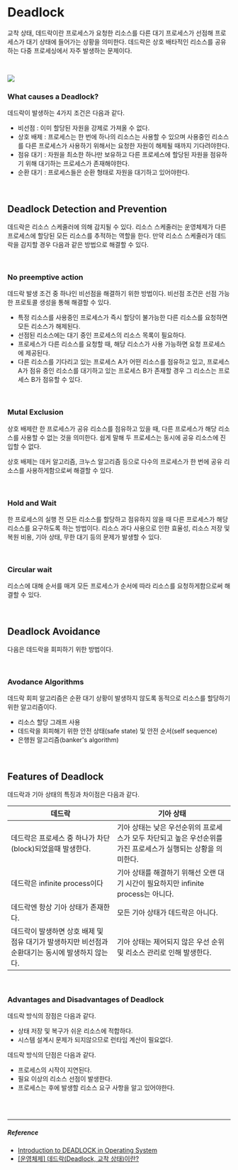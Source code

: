 # Deadlock

교착 상태, 데드락이란 프로세스가 요청한 리소스를 다른 대기 프로세스가 선점해 프로세스가 대기 상태에 들어가는 상황을 의미한다. 데드락은 상호 배타적인 리소스를 공유하는 다중 프로세싱에서 자주 발생하는 문제이다.

<br>

![](https://cdn.guru99.com/images/1/122319_0715_Introductio1.png)

### What causes a Deadlock?

데드락이 발생하는 4가지 조건은 다음과 같다.

- 비선점 : 이미 할당된 자원을 강제로 가져올 수 없다.
- 상호 배제 : 프로세스는 한 번에 하나의 리소스는 사용할 수 있으며 사용중인 리소스를 다른 프로세스가 사용하기 위해서는 요청한 자원이 해제될 때까지 기다려야한다.
- 점유 대기 : 자원을 최소한 하나만 보유하고 다른 프로세스에 할당된 자원을 점유하기 위해 대기하는 프로세스가 존재해야한다.
- 순환 대기 : 프로세스들은 순환 형태로 자원을 대기하고 있어야한다.

<br>

## Deadlock Detection and Prevention

데드락은 리소스 스케줄러에 의해 감지될 수 있다. 리소스 스케줄러는 운영체제가 다른 프로세스에 할당된 모든 리소스를 추적하는 역할을 한다. 만약 리소스 스케줄러가 데드락을 감지할 경우 다음과 같은 방법으로 해결할 수 있다.

<br>

### No preemptive action

데드락 발생 조건 중 하나인 비선점을 해결하기 위한 방법이다. 비선점 조건은 선점 가능한 프로토콜 생성을 통해 해결할 수 있다.

- 특정 리소스를 사용중인 프로세스가 즉시 할당이 불가능한 다른 리소스를 요청하면 모든 리소스가 해제된다. 
- 선점된 리소스에는 대기 중인 프로세스의 리소스 목록이 필요하다.
- 프로세스가 다른 리소스를 요청할 때, 해당 리소스가 사용 가능하면 요청 프로세스에 제공된다.
- 다른 리소스를 기다리고 있는 프로세스 A가 어떤 리소스를 점유하고 있고, 프로세스 A가 점유 중인 리소스를 대기하고 있는 프로세스 B가 존재할 경우 그 리소스는 프로세스 B가 점유할 수 있다.

<br>

### Mutal Exclusion

상호 배제란 한 프로세스가 공유 리소스를 점유하고 있을 때, 다른 프로세스가 해당 리소스를 사용할 수 없는 것을 의미한다. 쉽게 말해 두 프로세스는 동시에 공유 리소스에 진입할 수 없다.

상호 배제는 데커 알고리즘, 크누스 알고리즘 등으로 다수의 프로세스가 한 번에 공유 리소스를 사용하게함으로써 해결할 수 있다.

<br>

### Hold and Wait

한 프로세스의 실행 전 모든 리소스를 할당하고 점유하지 않을 때 다른 프로세스가 해당 리소스를 요구하도록 하는 방법이다. 리소스 과다 사용으로 인한 효율성, 리소스 저장 및 복원 비용, 기아 상태, 무한 대기 등의 문제가 발생할 수 있다.

<br>

### Circular wait

리소스에 대해 순서를 매겨 모든 프로세스가 순서에 따라 리소스를 요청하게함으로써 해결할 수 있다.

<br>

## Deadlock Avoidance

다음은 데드락을 회피하기 위한 방법이다.

<br>

### Avodance Algorithms

데드락 회피 알고리즘은 순환 대기 상황이 발생하지 않도록 동적으로 리소스를 할당하기 위한 알고리즘이다. 

- 리소스 할당 그래프 사용
- 데드락을 회피해기 위한 안전 상태(safe state) 및 안전 순서(self sequence)
- 은행원 알고리즘(banker's algorithm)

<br>

## Features of Deadlock

데드락과 기아 상태의 특징과 차이점은 다음과 같다.

| 데드락                                                       | 기아 상태                                                    |
| ------------------------------------------------------------ | ------------------------------------------------------------ |
| 데드락은 프로세스 중 하나가 차단(block)되었을때 발생한다.    | 기아 상태는 낮은 우선순위의 프로세스가 모두 차단되고 높은 우선순위를 가진 프로세스가 실행되는 상황을 의미한다. |
| 데드락은 infinite process이다                                | 기아 상태를 해결하기 위해선 오랜 대기 시간이 필요하지만 infinite process는 아니다. |
| 데드락엔 항상 기아 상태가 존재한다.                          | 모든 기아 상태가 데드락은 아니다.                            |
| 데드락이 발생하면 상호 배제 및 점유 대기가 발생하지만 비선점과 순환대기는 동시에 발생하지 않는다. | 기아 상태는 제어되지 않은 우선 순위 및 리소스 관리로 인해 발생한다. |

<br>

### Advantages and Disadvantages of Deadlock

데드락 방식의 장점은 다음과 같다.

- 상태 저장 및 복구가 쉬운 리소스에 적합하다.
- 시스템 설계시 문제가 되지않으므로 런타임 계산이 필요없다.

데드락 방식의 단점은 다음과 같다.

- 프로세스의 시작이 지연된다.
- 필요 이상의 리소스 선점이 발생한다.
- 프로세스는 후에 발생할 리소스 요구 사항을 알고 있어야한다.

<br>

<br>

------

##### Reference

- [Introduction to DEADLOCK in Operating System](https://www.guru99.com/deadlock-in-operating-system.html)
- [[운영체제] 데드락(Deadlock, 교착 상태)이란?](https://chanhuiseok.github.io/posts/cs-2/)

